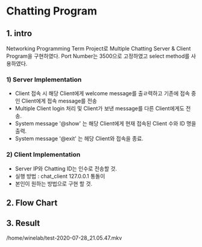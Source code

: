 # Chatting Program
## 1. intro
Networking Programming Term Project로 Multiple Chatting Server & Client Program을 구현하였다.
Port Number는 3500으로 고정하였고 select method를 사용하였다.

### 1) Server Implementation
* Client 접속 시 해당 Client에게 welcome message를 출ㄹ력하고 기존에 접속 중인 Client에게 접속 message를 전송
* Multiple Client login 처리 및 Client가 보낸 message를 다른 Client에게도 전송.
* System message '@show' 는 해당 Client에게 현재 접속된 Client 수와 ID 명을 출력.
* System message '@exit' 는 헤당 Client와 접속을 종료.

### 2) Client Implementation
* Server IP와 Chatting ID는 인수로 전송할 것.
* 실행 방법 : chat_client 127.0.0.1 통돌이
* 본인이 원하는 방법으로 구현 할 것.

## 2. Flow Chart


## 3. Result

/home/winelab/test-2020-07-28_21.05.47.mkv
